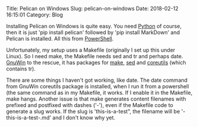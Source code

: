 Title: Pelican on Windows
Slug: pelican-on-windows 
Date: 2018-02-12 16:15:01
Category: Blog

Installing Pelican on Windows is quite easy. You need [Python][1] of course, then it is just 'pip install pelican' followed 
by 'pip install MarkDown' and Pelican is installed. All this from [PowerShell][6].

Unfortunately, my setup uses a Makefile (originally I set up this under Linux). So I need make, the Makefile needs sed and tr
and perhaps date. [GnuWin][2] to the rescue, it has packages for [make][3], [sed][4] and [coreutils][5] (which contains tr).

There are some things I haven't got working, like date. The date command from GnuWin coreutils package is installed, when I run
it from a powershell (the same command as in my Makefile, it works. If I enable it in the Makefile, make hangs.
Another issue is that make generates content filenames with prefixed and postfixed with dashes ('-'), even if the Makefile code
to generate a slug works. If the slug is 'this-is-a-test", the filename will be '-this-is-a-test-.md' and I don't know why yet.

[1]: https://www.python.org/
[2]: http://gnuwin32.sourceforge.net/
[3]: http://gnuwin32.sourceforge.net/packages/make.htm
[4]: http://gnuwin32.sourceforge.net/packages/sed.htm
[5]: http://gnuwin32.sourceforge.net/packages/coreutils.htm
[6]: https://en.wikipedia.org/wiki/PowerShell